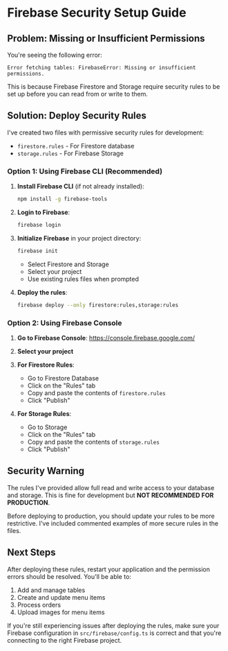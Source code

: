 # Firebase Security Setup Guide

## Problem: Missing or Insufficient Permissions

You're seeing the following error:
```
Error fetching tables: FirebaseError: Missing or insufficient permissions.
```

This is because Firebase Firestore and Storage require security rules to be set up before you can read from or write to them.

## Solution: Deploy Security Rules

I've created two files with permissive security rules for development:
- `firestore.rules` - For Firestore database
- `storage.rules` - For Firebase Storage

### Option 1: Using Firebase CLI (Recommended)

1. **Install Firebase CLI** (if not already installed):
   ```bash
   npm install -g firebase-tools
   ```

2. **Login to Firebase**:
   ```bash
   firebase login
   ```

3. **Initialize Firebase** in your project directory:
   ```bash
   firebase init
   ```
   - Select Firestore and Storage
   - Select your project
   - Use existing rules files when prompted

4. **Deploy the rules**:
   ```bash
   firebase deploy --only firestore:rules,storage:rules
   ```

### Option 2: Using Firebase Console

1. **Go to Firebase Console**: https://console.firebase.google.com/

2. **Select your project**

3. **For Firestore Rules**:
   - Go to Firestore Database
   - Click on the "Rules" tab
   - Copy and paste the contents of `firestore.rules`
   - Click "Publish"

4. **For Storage Rules**:
   - Go to Storage
   - Click on the "Rules" tab
   - Copy and paste the contents of `storage.rules`
   - Click "Publish"

## Security Warning

The rules I've provided allow full read and write access to your database and storage. This is fine for development but **NOT RECOMMENDED FOR PRODUCTION**.

Before deploying to production, you should update your rules to be more restrictive. I've included commented examples of more secure rules in the files.

## Next Steps

After deploying these rules, restart your application and the permission errors should be resolved. You'll be able to:

1. Add and manage tables
2. Create and update menu items
3. Process orders
4. Upload images for menu items

If you're still experiencing issues after deploying the rules, make sure your Firebase configuration in `src/firebase/config.ts` is correct and that you're connecting to the right Firebase project.
